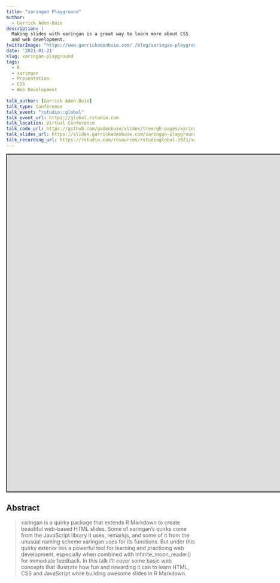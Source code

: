 ```yaml
---
title: "xaringan Playground"
author:
  - Garrick Aden-Buie
description: |
  Making slides with xaringan is a great way to learn more about CSS
  and web development.
twitterImage: "https://www.garrickadenbuie.com/ /blog/xaringan-playground/xaringan-playground-social.png"
date: '2021-01-21'
slug: xaringan-playground
tags:
  - R
  - xaringan
  - Presentation
  - CSS
  - Web Development
  
talk_author: [Garrick Aden-Buie]
talk_type: Conference
talk_event: "rstudio::global"
talk_event_url: https://global.rstudio.com
talk_location: Virtual Conference
talk_code_url: https://github.com/gadenbuie/slides/tree/gh-pages/xaringan-playground
talk_slides_url: https://slides.garrickadenbuie.com/xaringan-playground
talk_recording_url: https://rstudio.com/resources/rstudioglobal-2021/xaringan-playground-using-xaringan-to-learn-web-development/
---
```


<script src="/rmarkdown-libs/fitvids-2.1.1/fitvids.min.js"></script>
<div class="shareagain" style="min-width:300px;margin:1em auto;">
<iframe src="https://slides.garrickadenbuie.com/xaringan-playground" width="1600" height="900" style="border:2px solid currentColor;" loading="lazy" allowfullscreen></iframe>
<script>fitvids('.shareagain', {players: 'iframe'});</script>
</div>

## Abstract

> xaringan is a quirky package that extends R Markdown to create beautiful web-based HTML slides. Some of xaringan’s quirks come from the JavaScript library it uses, remarkjs, and some of it from the unusual naming scheme xaringan uses for its functions. But under this quirky exterior lies a powerful tool for learning and practicing web development, especially when combined with infinite_moon_reader() for immediate feedback. In this talk I’ll cover some basic web concepts that illustrate how fun and rewarding it can to learn HTML, CSS and JavaScript while building awesome slides in R Markdown.
